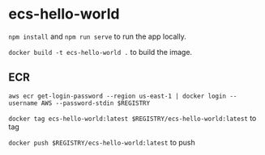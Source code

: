# ecs-hello-world

`npm install` and `npm run serve` to run the app locally.

`docker build -t ecs-hello-world .` to build the image.

## ECR

`aws ecr get-login-password --region us-east-1 | docker login --username AWS --password-stdin $REGISTRY`

`docker tag ecs-hello-world:latest $REGISTRY/ecs-hello-world:latest` to tag

`docker push $REGISTRY/ecs-hello-world:latest` to push